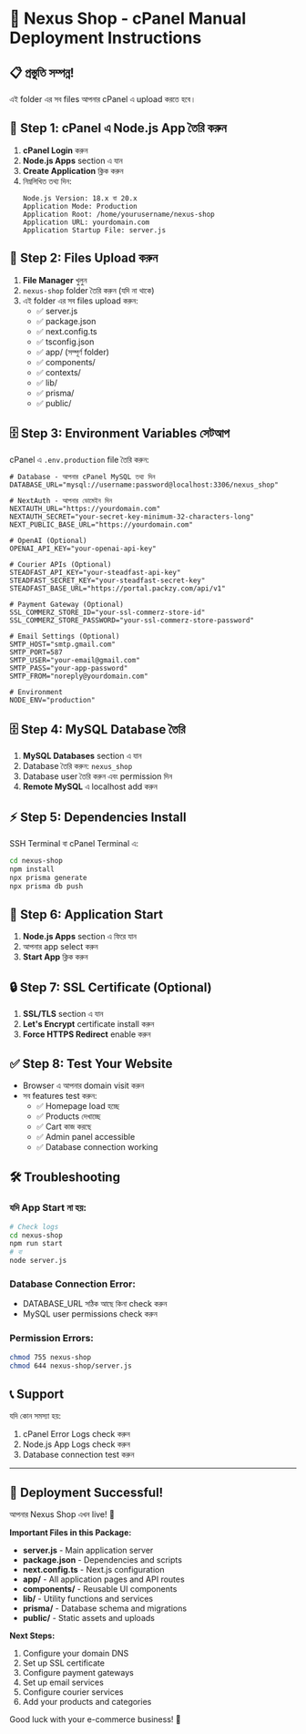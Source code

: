 # 🚀 Nexus Shop - cPanel Manual Deployment Instructions

## 📋 **প্রস্তুতি সম্পন্ন!**

এই folder এর সব files আপনার cPanel এ upload করতে হবে।

## 🔧 **Step 1: cPanel এ Node.js App তৈরি করুন**

1. **cPanel Login** করুন
2. **Node.js Apps** section এ যান  
3. **Create Application** ক্লিক করুন
4. নিম্নলিখিত তথ্য দিন:
   ```
   Node.js Version: 18.x বা 20.x
   Application Mode: Production  
   Application Root: /home/yourusername/nexus-shop
   Application URL: yourdomain.com
   Application Startup File: server.js
   ```

## 📁 **Step 2: Files Upload করুন**

1. **File Manager** খুলুন
2. `nexus-shop` folder তৈরি করুন (যদি না থাকে)
3. এই folder এর সব files upload করুন:
   - ✅ server.js
   - ✅ package.json  
   - ✅ next.config.ts
   - ✅ tsconfig.json
   - ✅ app/ (সম্পূর্ণ folder)
   - ✅ components/
   - ✅ contexts/
   - ✅ lib/
   - ✅ prisma/
   - ✅ public/

## 🗄️ **Step 3: Environment Variables সেটআপ**

cPanel এ `.env.production` file তৈরি করুন:

```env
# Database - আপনার cPanel MySQL তথ্য দিন
DATABASE_URL="mysql://username:password@localhost:3306/nexus_shop"

# NextAuth - আপনার ডোমেইন দিন  
NEXTAUTH_URL="https://yourdomain.com"
NEXTAUTH_SECRET="your-secret-key-minimum-32-characters-long"
NEXT_PUBLIC_BASE_URL="https://yourdomain.com"

# OpenAI (Optional)
OPENAI_API_KEY="your-openai-api-key"

# Courier APIs (Optional)
STEADFAST_API_KEY="your-steadfast-api-key"
STEADFAST_SECRET_KEY="your-steadfast-secret-key" 
STEADFAST_BASE_URL="https://portal.packzy.com/api/v1"

# Payment Gateway (Optional)
SSL_COMMERZ_STORE_ID="your-ssl-commerz-store-id"
SSL_COMMERZ_STORE_PASSWORD="your-ssl-commerz-store-password"

# Email Settings (Optional)
SMTP_HOST="smtp.gmail.com"
SMTP_PORT=587
SMTP_USER="your-email@gmail.com" 
SMTP_PASS="your-app-password"
SMTP_FROM="noreply@yourdomain.com"

# Environment
NODE_ENV="production"
```

## 🗄️ **Step 4: MySQL Database তৈরি**

1. **MySQL Databases** section এ যান
2. Database তৈরি করুন: `nexus_shop`
3. Database user তৈরি করুন এবং permission দিন
4. **Remote MySQL** এ localhost add করুন

## ⚡ **Step 5: Dependencies Install**

SSH Terminal বা cPanel Terminal এ:

```bash
cd nexus-shop
npm install
npx prisma generate
npx prisma db push
```

## 🚀 **Step 6: Application Start**

1. **Node.js Apps** section এ ফিরে যান
2. আপনার app select করুন
3. **Start App** ক্লিক করুন

## 🔒 **Step 7: SSL Certificate (Optional)**

1. **SSL/TLS** section এ যান
2. **Let's Encrypt** certificate install করুন
3. **Force HTTPS Redirect** enable করুন

## ✅ **Step 8: Test Your Website**

- Browser এ আপনার domain visit করুন
- সব features test করুন:
  - ✅ Homepage load হচ্ছে
  - ✅ Products দেখাচ্ছে  
  - ✅ Cart কাজ করছে
  - ✅ Admin panel accessible
  - ✅ Database connection working

## 🛠️ **Troubleshooting**

### যদি App Start না হয়:
```bash
# Check logs
cd nexus-shop  
npm run start
# বা
node server.js
```

### Database Connection Error:
- DATABASE_URL সঠিক আছে কিনা check করুন
- MySQL user permissions check করুন

### Permission Errors:
```bash
chmod 755 nexus-shop
chmod 644 nexus-shop/server.js
```

## 📞 **Support**

যদি কোন সমস্যা হয়:
1. cPanel Error Logs check করুন
2. Node.js App Logs check করুন  
3. Database connection test করুন

---

## 🎉 **Deployment Successful!**

আপনার Nexus Shop এখন live! 🚀

**Important Files in this Package:**
- **server.js** - Main application server
- **package.json** - Dependencies and scripts
- **next.config.ts** - Next.js configuration
- **app/** - All application pages and API routes  
- **components/** - Reusable UI components
- **lib/** - Utility functions and services
- **prisma/** - Database schema and migrations
- **public/** - Static assets and uploads

**Next Steps:**
1. Configure your domain DNS
2. Set up SSL certificate
3. Configure payment gateways
4. Set up email services
5. Configure courier services
6. Add your products and categories

Good luck with your e-commerce business! 💪
